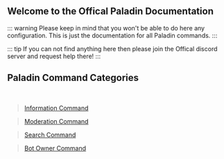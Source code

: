 ## Welcome to the Offical Paladin Documentation

::: warning
Please keep in mind that you won't be able to do here any configuration. 
This is just the documentation for all Paladin commands.
:::

::: tip
If you can not find anything here then please join the
 Offical discord server and request help there!
:::

## Paladin Command Categories 
<br/>

>[Information Command](./information/README.md)

>[Moderation Command](./moderation/README.md)

>[Search Command](./search/README.md)

>[Bot Owner Command](./owner/README.md)

<DiscordInvite/>
<CustomLayout/>




